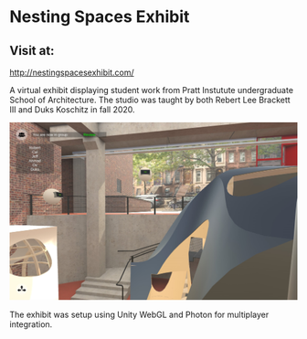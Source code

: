 # Nesting Spaces Exhibit

## Visit at: 

http://nestingspacesexhibit.com/

A virtual exhibit displaying student work from Pratt Instutute undergraduate School of Architecture. The studio was taught by both Rebert Lee Brackett III and Duks Koschitz in fall 2020. 

![Screenshot](/Images/Screenshot.jpg)



The exhibit was setup using Unity WebGL and Photon for multiplayer integration.
